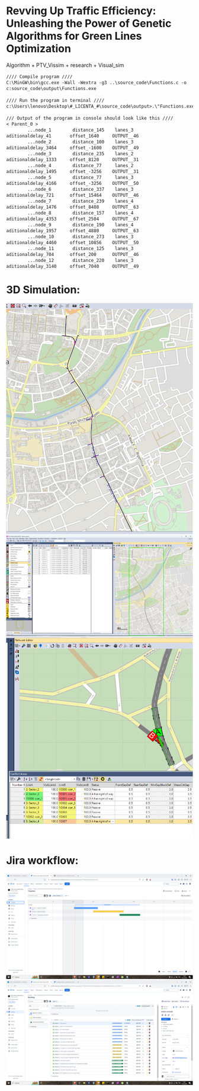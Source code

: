 # Revving Up Traffic Efficiency: Unleashing the Power of Genetic Algorithms for Green Lines Optimization
Algorithm + PTV_Vissim + research + Visual_sim

```
//// Compile program ////
C:\MinGW\bin\gcc.exe -Wall -Wextra -g3 ..\source_code\Functions.c -o c:source_code\output\Functions.exe

//// Run the program in terminal ////
c:\Users\lenovo\Desktop\#_LICENTA_#\source_code\output>.\"Functions.exe"

/// Output of the program in console should look like this ////
< Parent_0 >
        ...node_1        distance_145    lanes_3         aditionaldelay_41       offset_1640     OUTPUT__46
        ...node_2        distance_100    lanes_3         aditionaldelay_3464     offset_-1600    OUTPUT__49
        ...node_3        distance_235    lanes_2         aditionaldelay_1333     offset_8120     OUTPUT__31
        ...node_4        distance_77     lanes_2         aditionaldelay_1495     offset_-3256    OUTPUT__31
        ...node_5        distance_77     lanes_3         aditionaldelay_4166     offset_-3256    OUTPUT__50
        ...node_6        distance_337    lanes_3         aditionaldelay_721      offset_15464    OUTPUT__46
        ...node_7        distance_239    lanes_4         aditionaldelay_1476     offset_8408     OUTPUT__63
        ...node_8        distance_157    lanes_4         aditionaldelay_4353     offset_2504     OUTPUT__67
        ...node_9        distance_190    lanes_4         aditionaldelay_1957     offset_4880     OUTPUT__63
        ...node_10       distance_273    lanes_3         aditionaldelay_4460     offset_10856    OUTPUT__50
        ...node_11       distance_125    lanes_3         aditionaldelay_704      offset_200      OUTPUT__46
        ...node_12       distance_220    lanes_3         aditionaldelay_3140     offset_7040     OUTPUT__49
```

# 3D Simulation:  
![](https://github.com/andrei-diy/U.P.T/blob/main/Optimization_of_traffic_green_lines_with_genetic_algorithms-main/final_green_path.png)  
![](https://github.com/andrei-diy/U.P.T/blob/main/Optimization_of_traffic_green_lines_with_genetic_algorithms-main/PTV_MAP_ALL2.png)
![](https://github.com/andrei-diy/U.P.T/blob/main/Optimization_of_traffic_green_lines_with_genetic_algorithms-main/Drum_fara_prioritate_conflict.png)

# Jira workflow:  
![](https://github.com/andrei-diy/U.P.T/blob/main/Optimization_of_traffic_green_lines_with_genetic_algorithms-main/JIRA_epics_VIEW.PNG)
![](https://github.com/andrei-diy/U.P.T/blob/main/Optimization_of_traffic_green_lines_with_genetic_algorithms-main/JIRA_STORY_VIEW.PNG)
